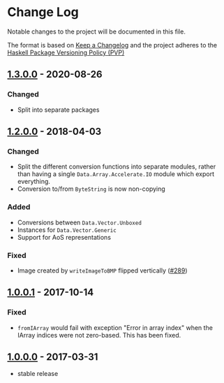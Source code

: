 # Change Log

Notable changes to the project will be documented in this file.

The format is based on [Keep a Changelog](http://keepachangelog.com/) and the
project adheres to the [Haskell Package Versioning
Policy (PVP)](https://pvp.haskell.org)


## [1.3.0.0] - 2020-08-26
### Changed
  * Split into separate packages

## [1.2.0.0] - 2018-04-03
### Changed
  * Split the different conversion functions into separate modules, rather than having a single `Data.Array.Accelerate.IO` module which export everything.
  * Conversion to/from `ByteString` is now non-copying

### Added
  * Conversions between `Data.Vector.Unboxed`
  * Instances for `Data.Vector.Generic`
  * Support for AoS representations

### Fixed
  * Image created by `writeImageToBMP` flipped vertically ([#289])


## [1.0.0.1] - 2017-10-14
### Fixed
  * `fromIArray` would fail with exception "Error in array index" when the IArray indices were not zero-based. This has been fixed.


## [1.0.0.0] - 2017-03-31
  * stable release


[1.3.0.0]:    https://github.com/AccelerateHS/accelerate-io/compare/1.2.0.0...v1.3.0.0
[1.2.0.0]:    https://github.com/AccelerateHS/accelerate-io/compare/1.0.0.1...1.2.0.0
[1.0.0.1]:    https://github.com/AccelerateHS/accelerate-io/compare/1.0.0.0...1.0.0.1
[1.0.0.0]:    https://github.com/AccelerateHS/accelerate-io/compare/0.15.1.0...1.0.0.0


[#289]:       https://github.com/AccelerateHS/accelerate/issues/289


